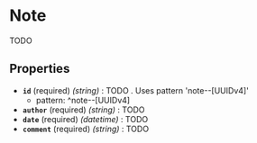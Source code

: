 # Note
TODO

## Properties
- **`id`** (required) *(string)* : TODO . Uses pattern 'note--[UUIDv4]'
	- pattern: ^note--[UUIDv4]
- **`author`** (required) *(string)* : TODO
- **`date`** (required) *(datetime)* : TODO
- **`comment`** (required) *(string)* : TODO
